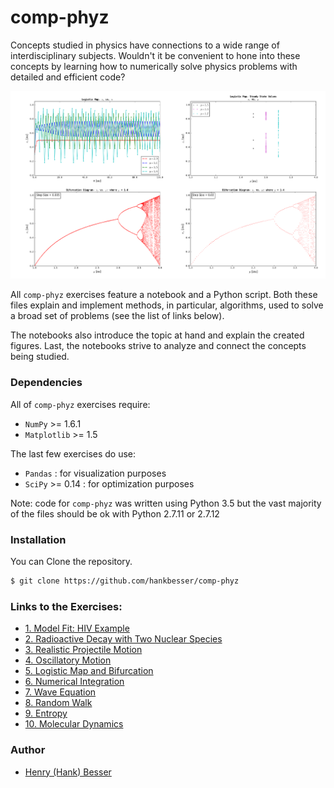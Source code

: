 
# comp-phyz

Concepts studied in physics have connections to a wide range of interdisciplinary subjects. Wouldn't it be convenient to hone into these concepts by learning how to numerically solve physics problems with detailed and efficient code?

![](https://github.com/hankbesser/comp-phyz/blob/master/figures_to_display/fig_readme.png)

All ```comp-phyz``` exercises feature a notebook and a Python script. Both these files explain and implement methods, in particular, algorithms, used to solve a broad set of problems (see the list of links below).

The notebooks also introduce the topic at hand and explain the created figures. Last, the notebooks strive to analyze and connect the concepts being studied.   

### Dependencies

All of ```comp-phyz``` exercises require:
- ```NumPy``` >= 1.6.1
- ```Matplotlib``` >= 1.5

The last few exercises do use:
- ```Pandas``` : for visualization purposes
- ```SciPy``` >= 0.14 : for optimization purposes

Note: code for ```comp-phyz``` was written using Python 3.5 but the vast majority of the files should be ok with Python 2.7.11 or 2.7.12    

### Installation

You can Clone the repository.

```bash
$ git clone https://github.com/hankbesser/comp-phyz
```

### Links to the Exercises:
* [1. Model Fit: HIV Example](https://github.com/hankbesser/comp-phyz/tree/master/1_Model_Fit)
* [2. Radioactive Decay with Two Nuclear Species](https://github.com/hankbesser/comp-phyz/tree/master/2_Decay_Two_Species)
* [3. Realistic Projectile Motion](https://github.com/hankbesser/comp-phyz/tree/master/3_Realistic_Projectile_Motion)
* [4. Oscillatory Motion](https://github.com/hankbesser/comp-phyz/tree/master/4_Oscillatory_Motion)
* [5. Logistic Map and Bifurcation](https://github.com/hankbesser/comp-phyz/tree/master/5_Bifurcation_Logistic_Map)
* [6. Numerical Integration](https://github.com/hankbesser/comp-phyz/tree/master/6_Numerical_Integration)
* [7. Wave Equation](https://github.com/hankbesser/comp-phyz/tree/master/7_Waves)
* [8. Random Walk](https://github.com/hankbesser/comp-phyz/tree/master/8_Random_Walk)
* [9. Entropy](https://github.com/hankbesser/comp-phyz/tree/master/9_Entropy)
* [10. Molecular Dynamics](https://github.com/hankbesser/comp-phyz/tree/master/end_Molecular_Dynamics)





### Author

* [Henry (Hank) Besser](https://github.com/hankbesser)

